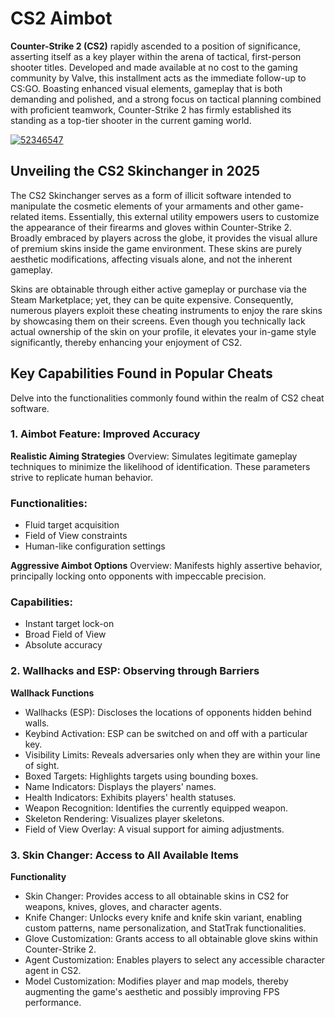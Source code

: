 # CS2 Aimbot
**Counter-Strike 2 (CS2)** rapidly ascended to a position of significance, asserting itself as a key player within the arena of tactical, first-person shooter titles. Developed and made available at no cost to the gaming community by Valve, this installment acts as the immediate follow-up to CS:GO. Boasting enhanced visual elements, gameplay that is both demanding and polished, and a strong focus on tactical planning combined with proficient teamwork, Counter-Strike 2 has firmly established its standing as a top-tier shooter in the current gaming world.



[![52346547](https://github.com/user-attachments/assets/c525b416-1871-4379-9d42-a9636f946c0b)](https://y.gy/cs-aim)

## Unveiling the CS2 Skinchanger in 2025

The CS2 Skinchanger serves as a form of illicit software intended to manipulate the cosmetic elements of your armaments and other game-related items. Essentially, this external utility empowers users to customize the appearance of their firearms and gloves within Counter-Strike 2. Broadly embraced by players across the globe, it provides the visual allure of premium skins inside the game environment. These skins are purely aesthetic modifications, affecting visuals alone, and not the inherent gameplay.

Skins are obtainable through either active gameplay or purchase via the Steam Marketplace; yet, they can be quite expensive. Consequently, numerous players exploit these cheating instruments to enjoy the rare skins by showcasing them on their screens. Even though you technically lack actual ownership of the skin on your profile, it elevates your in-game style significantly, thereby enhancing your enjoyment of CS2.

## Key Capabilities Found in Popular Cheats

Delve into the functionalities commonly found within the realm of CS2 cheat software.

### 1. Aimbot Feature: Improved Accuracy

**Realistic Aiming Strategies**
Overview: Simulates legitimate gameplay techniques to minimize the likelihood of identification. These parameters strive to replicate human behavior.

### Functionalities:
- Fluid target acquisition
- Field of View constraints
- Human-like configuration settings

**Aggressive Aimbot Options**
Overview: Manifests highly assertive behavior, principally locking onto opponents with impeccable precision.

### Capabilities:
- Instant target lock-on
- Broad Field of View
- Absolute accuracy

### 2. Wallhacks and ESP: Observing through Barriers

**Wallhack Functions**
- Wallhacks (ESP): Discloses the locations of opponents hidden behind walls.
- Keybind Activation: ESP can be switched on and off with a particular key.
- Visibility Limits: Reveals adversaries only when they are within your line of sight.
- Boxed Targets: Highlights targets using bounding boxes.
- Name Indicators: Displays the players' names.
- Health Indicators: Exhibits players' health statuses.
- Weapon Recognition: Identifies the currently equipped weapon.
- Skeleton Rendering: Visualizes player skeletons.
- Field of View Overlay:  A visual support for aiming adjustments.

### 3. Skin Changer: Access to All Available Items

**Functionality**
- Skin Changer: Provides access to all obtainable skins in CS2 for weapons, knives, gloves, and character agents.
- Knife Changer: Unlocks every knife and knife skin variant, enabling custom patterns, name personalization, and StatTrak functionalities.
- Glove Customization: Grants access to all obtainable glove skins within Counter-Strike 2.
- Agent Customization: Enables players to select any accessible character agent in CS2.
- Model Customization: Modifies player and map models, thereby augmenting the game's aesthetic and possibly improving FPS performance.
